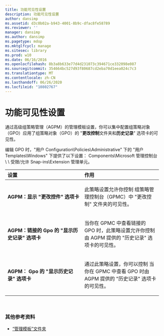 ```yaml
---
title: 功能可见性设置
description: 功能可见性设置
author: dansimp
ms.assetid: d3c0b02a-b943-4001-8b9c-dfac8fe58789
ms.reviewer: ''
manager: dansimp
ms.author: dansimp
ms.pagetype: mdop
ms.mktglfcycl: manage
ms.sitesec: library
ms.prod: w10
ms.date: 06/16/2016
ms.openlocfilehash: 8b3a8b633e77d4d231073c394671ce332098e087
ms.sourcegitcommit: 354664bc527d93f80687cd2eba70d1eea024c7c3
ms.translationtype: MT
ms.contentlocale: zh-CN
ms.lasthandoff: 06/26/2020
ms.locfileid: "10802767"
---
```

# 功能可见性设置


通过高级组策略管理（AGPM）的管理模板设置，你可以集中配置组策略对象（GPO）应用了组策略对象（GPO）的 "**更改控制**文件夹和**历史记录**" 选项卡的可见性。

编辑 GPO 时，"用户 Configuration\\Policies\\Administrative" 下的 "用户 Templates\\Windows" 下提供了以下设置： Components\\Microsoft 管理控制台 \ \ 受限/允许 Snap-ins\\Extension 管理单元。

<table>
<colgroup>
<col width="50%" />
<col width="50%" />
</colgroup>
<thead>
<tr class="header">
<th align="left">设置</th>
<th align="left">作用</th>
</tr>
</thead>
<tbody>
<tr class="odd">
<td align="left"><p><strong>AGPM：显示 "更改控件" 选项卡</strong></p></td>
<td align="left"><p>此策略设置允许你控制 <strong> </strong> 组策略管理控制台（GPMC）中 "更改控制" 文件夹的可见性。</p></td>
</tr>
<tr class="even">
<td align="left"><p><strong>AGPM：链接的 Gpo 的 "显示历史记录" 选项卡</strong></p></td>
<td align="left"><p><strong> </strong> 当你在 GPMC 中查看链接的 GPO 时，此策略设置允许你控制由 AGPM 提供的 "历史记录" 选项卡的可见性。</p></td>
</tr>
<tr class="odd">
<td align="left"><p><strong>AGPM： Gpo 的 "显示历史记录" 选项卡</strong></p></td>
<td align="left"><p>通过此策略设置，你可以控制 <strong> </strong> 当你在 GPMC 中查看 GPO 时由 AGPM 提供的 "历史记录" 选项卡的可见性。</p></td>
</tr>
</tbody>
</table>

 

### 其他参考资料

-   [“管理模板”文件夹](administrative-templates-folder-agpm40.md)

 

 





